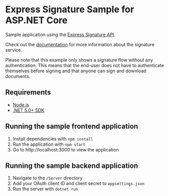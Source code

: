 # Express Signature Sample for ASP.NET Core

Sample application using the [Express Signature API](https://developer.signicat.com/express/apis/express-api.html#tag/Signature-API-Endpoint).

Check out the [documentation](https://developer.signicat.com/express/docs/signature/) for more information about the signature service.

Please note that this example only shows a signature flow without any authentication. This means that the end-user does not have to authenticate themselves before signing and that anyone can sign and download documents.

## Requirements
- [Node.js](https://nodejs.org/en/)
- [.NET 5.0+ SDK](https://dotnet.microsoft.com/download)

## Running the sample frontend application

1. Install dependencies with `npm install`
2. Run the application with `npm start`
3. Go to http://localhost:3000 to view the application

## Running the sample backend application

1. Navigate to the `/Server` directory
2. Add your OAuth client ID and client secret to `appsettings.json`
3. Run the server with `dotnet run`
